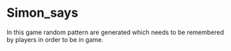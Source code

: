 # Simon_says
In this game random pattern are generated which needs to be remembered by players in order to be in game.
